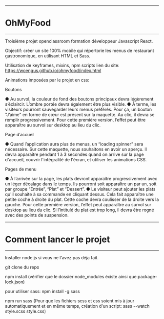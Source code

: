  ---
 # OhMyFood
 ---
 Troisième projet openclassroom formation développeur Javascript React.

 Objectif: créer un site 100% mobile qui répertorie les menus de restaurant gastronomique, en utilisant HTML et Sass.

 Utilisation de keyframes, mixins, npm scripts
 lien du site: https://woengus.github.io/ohmyfood/index.html

 Animations imposées par le projet en css:

 Boutons

● Au survol, la couleur de fond des boutons principaux devra légèrement s’éclaircir.
L’ombre portée devra également être plus visible.
● À terme, les visiteurs pourront sauvegarder leurs menus préférés. Pour ça, un bouton "J’aime" en forme de cœur est présent sur la maquette. Au clic, il devra se remplir progressivement. Pour cette première version, l’effet peut être apparaître au survol sur desktop au lieu du clic.

Page d’accueil

● Quand l’application aura plus de menus, un “loading spinner” sera nécessaire. Sur cette maquette, nous souhaitons en avoir un aperçu. Il devra apparaître pendant 1 à 3 secondes quand on arrive sur la page d'accueil, couvrir l'intégralité de l'écran, et utiliser les animations CSS. 

Pages de menu

● À l’arrivée sur la page, les plats devront apparaître progressivement avec un léger décalage dans le temps. Ils pourront soit apparaître un par un, soit par groupe “Entrée”, “Plat” et “Dessert”. 
● Le visiteur peut ajouter les plats qu'il souhaite à sa commande en cliquant dessus.
Cela fait apparaître une petite coche à droite du plat. Cette coche devra coulisser de la droite vers la gauche. Pour cette première version, l’effet peut apparaître au survol sur desktop au lieu du clic. Si l’intitulé du plat est trop long, il devra être rogné avec des points de suspension.

 ---
 # Comment lancer le projet

 ---
 Installer node js si vous ne l'avez pas déja fait.

 git clone du repo

 npm install (vérifier que le dossier node_modules éxiste ainsi que package-lock.json)

 pour utiliser sass: npm install -g sass
 
 npm run sass (Pour que les fichiers scss et css soient mis à jour automatiquement et en même temps, création d'un script: sass --watch style.scss style.css)


 